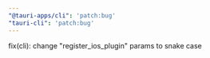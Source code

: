 ```yaml
---
"@tauri-apps/cli": 'patch:bug'
"tauri-cli": 'patch:bug'
---
```


fix(cli): change "register_ios_plugin" params to snake case
